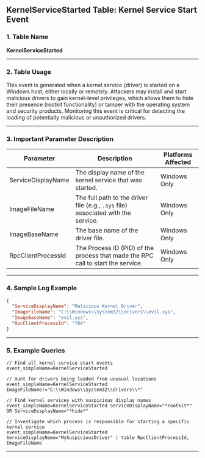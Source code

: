 ## KernelServiceStarted Table: Kernel Service Start Event

### 1. Table Name
**KernelServiceStarted**

---

### 2. Table Usage
This event is generated when a kernel service (driver) is started on a Windows host, either locally or remotely. Attackers may install and start malicious drivers to gain kernel-level privileges, which allows them to hide their presence (rootkit functionality) or tamper with the operating system and security products. Monitoring this event is critical for detecting the loading of potentially malicious or unauthorized drivers.

---

### 3. Important Parameter Description

| Parameter | Description | Platforms Affected |
|---|---|---|
| ServiceDisplayName | The display name of the kernel service that was started. | Windows Only |
| ImageFileName | The full path to the driver file (e.g., `.sys` file) associated with the service. | Windows Only |
| ImageBaseName | The base name of the driver file. | Windows Only |
| RpcClientProcessId | The Process ID (PID) of the process that made the RPC call to start the service. | Windows Only |

---

### 4. Sample Log Example

```json
{
  "ServiceDisplayName": "Malicious Kernel Driver",
  "ImageFileName": "C:\\Windows\\System32\\drivers\\evil.sys",
  "ImageBaseName": "evil.sys",
  "RpcClientProcessId": "784"
}
```

---

### 5. Example Queries
```xql
// Find all kernel service start events
event_simpleName=KernelServiceStarted

// Hunt for drivers being loaded from unusual locations
event_simpleName=KernelServiceStarted ImageFileName!="C:\\Windows\\System32\\drivers\\*"

// Find kernel services with suspicious display names
event_simpleName=KernelServiceStarted ServiceDisplayName="*rootkit*" OR ServiceDisplayName="*hide*"

// Investigate which process is responsible for starting a specific kernel service
event_simpleName=KernelServiceStarted ServiceDisplayName="MySuspiciousDriver" | table RpcClientProcessId, ImageFileName
```
---